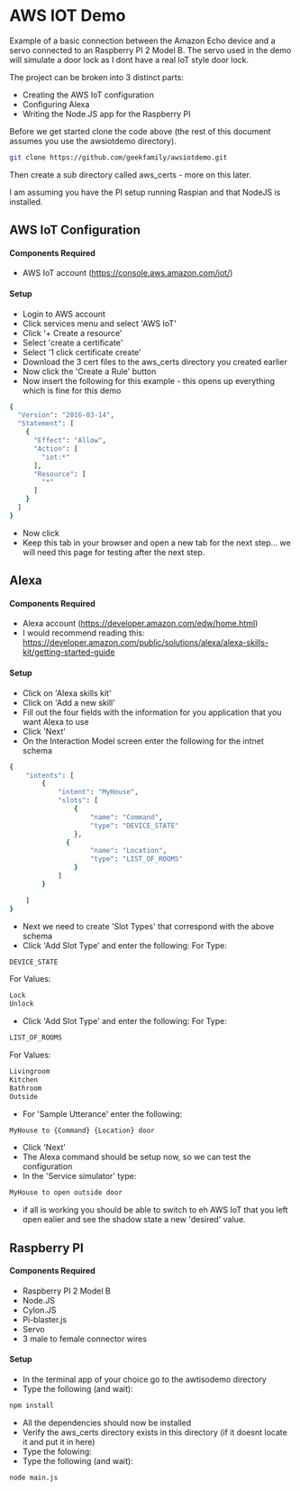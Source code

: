 # AWS IOT Demo
Example of a basic connection between the Amazon Echo device and a servo connected to an Raspberry PI 2 Model B.  The servo used in the demo will simulate a door lock as I dont have a real IoT style door lock.

The project can be broken into 3 distinct parts:
- Creating the AWS IoT configuration
- Configuring Alexa
- Writing the Node.JS app for the Raspberry PI

Before we get started clone the code above (the rest of this document assumes you use the awsiotdemo directory).  
```bash
git clone https://github.com/geekfamily/awsiotdemo.git
```
Then create a sub directory called aws_certs - more on this later.

I am assuming you have the PI setup running Raspian and that NodeJS is installed.

## AWS IoT Configuration
#### Components Required
- AWS IoT account (https://console.aws.amazon.com/iot/)

#### Setup
- Login to AWS account
- Click services menu and select 'AWS IoT'
- Click '+ Create a resource'
- Select 'create a certificate'
- Select '1 click certificate create'
- Download the 3 cert files to the aws_certs directory you created earlier
- Now click the 'Create a Rule' button
- Now insert the following for this example - this opens up everything which is fine for this demo
```bash
{
  "Version": "2016-03-14",
  "Statement": [
    {
      "Effect": "Allow",
      "Action": [
        "iot:*"
      ],
      "Resource": [
        "*"
      ]
    }
  ]
}
```
- Now click 
- Keep this tab in your browser and open a new tab for the next step... we will need this page for testing after the next step.

## Alexa
#### Components Required
- Alexa account (https://developer.amazon.com/edw/home.html)
- I would recommend reading this: https://developer.amazon.com/public/solutions/alexa/alexa-skills-kit/getting-started-guide

#### Setup
- Click on 'Alexa skills kit'
- Click on 'Add a new skill'
- Fill out the four fields with the information for you application that you want Alexa to use
- Click 'Next'
- On the Interaction Model screen enter the following for the intnet schema
```bash
{
    "intents": [
        {
            "intent": "MyHouse",
            "slots": [
                {
                    "name": "Command",
                    "type": "DEVICE_STATE"
                },
              {
                    "name": "Location",
                    "type": "LIST_OF_ROOMS"
                }
            ]
        }

    ]
}
```
- Next we need to create 'Slot Types' that correspond with the above schema
- Click 'Add Slot Type' and enter the following:
For Type: 
```bash
DEVICE_STATE
```
For Values: 
```bash
Lock
Unlock
```
- Click 'Add Slot Type' and enter the following:
For Type: 
```bash
LIST_OF_ROOMS
```
For Values: 
```bash
Livingroom
Kitchen
Bathroom
Outside
```
- For 'Sample Utterance' enter the following:
```bash
MyHouse to {Command} {Location} door
```
- Click 'Next'
- The Alexa command should be setup now, so we can test the configuration
- In the 'Service simulator' type:
```bash
MyHouse to open outside door
```
- if all is working you should be able to switch to eh AWS IoT that you left open ealier and see the shadow state a new 'desired' value.

## Raspberry PI
#### Components Required
- Raspberry PI 2 Model B
- Node.JS
- Cylon.JS
- Pi-blaster.js
- Servo
- 3 male to female connector wires

#### Setup
- In the terminal app of your choice go to the awtisodemo directory
- Type the following (and wait):
```bash
npm install
```
- All the dependencies should now be installed
- Verify the aws_certs directory exists in this directory (if it doesnt locate it and put it in here)
- Type the folowing:
- Type the following (and wait):
```bash
node main.js
```
